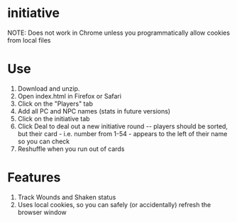 # initiative

NOTE: Does not work in Chrome unless you programmatically allow cookies from local files

# Use
1. Download and unzip.
2. Open index.html in Firefox or Safari
3. Click on the "Players" tab
4. Add all PC and NPC names (stats in future versions)
5. Click on the initiative tab
6. Click Deal to deal out a new initiative round 
-- players should be sorted, but their card - i.e. number from 1-54 - appears to the left of their name so you can check
7. Reshuffle when you run out of cards

# Features
1. Track Wounds and Shaken status
2. Uses local cookies, so you can safely (or accidentally) refresh the browser window

